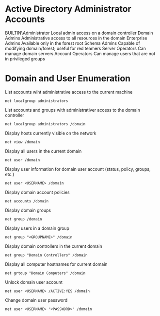 # Active Directory Administrator Accounts

BUILTIN\Administrator	Local admin access on a domain controller
Domain Admins	Administrative access to all resources in the domain
Enterprise Admins	Available only in the forest root
Schema Admins	Capable of modifying domain/forest; useful for red teamers
Server Operators	Can manage domain servers
Account Operators	Can manage users that are not in privileged groups

# Domain and User Enumeration

List accounts wiht administrative access to the current machine
```
net localgroup administrators
```
List accounts and groups with administrativer access to the domain controller
```
net localgroup administrators /domain
```
Display hosts currently visible on the network
```
net view /domain
```
Display all users in the current domain
```
net user /domain
```
Display user information for domain user account (status, policy, groups, etc.)
```
net user <USERNAME> /domain
```
Display domain account policies
```
net accounts /domain
```
Display domain groups
```
net group /domain
```
Display users in a domain group
```
net group "<GROUPNAME>" /domain
```
Display domain controllers in the current domain
```
net group "Domain Controllers" /domain
```
Display all computer hostnames for current domain
```
net grtoup "Domain Computers" /domain
```
Unlock domain user account
```
net user <USERNAME> /ACTIVE:YES /domain
```
Change domain user password
```
net user <USERNAME> "<PASSWORD>" /domain
```
